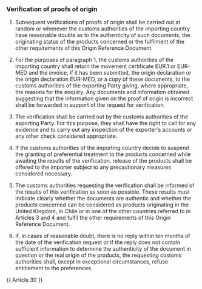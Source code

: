 ### Verification of proofs of origin

1.	Subsequent verifications of proofs of origin shall be carried out at random or whenever the customs authorities of the importing country have reasonable doubts as to the authenticity of such documents, the originating status of the products concerned or the fulfilment of the other requirements of this Origin Reference Document.

2.	For the purposes of paragraph 1, the customs authorities of the importing country shall return the movement certificate EUR.1 or EUR-MED and the invoice, if it has been submitted, the origin declaration or the origin declaration EUR-MED, or a copy of these documents, to the customs authorities of the exporting Party giving, where appropriate, the reasons for the enquiry. Any documents and information obtained suggesting that the information given on the proof of origin is incorrect shall be forwarded in support of the request for verification.

3.	The verification shall be carried out by the customs authorities of the exporting Party. For this purpose, they shall have the right to call for any evidence and to carry out any inspection of the exporter's accounts or any other check considered appropriate.

4.	If the customs authorities of the importing country decide to suspend the granting of preferential treatment to the products concerned while awaiting the results of the verification, release of the products shall be offered to the importer subject to any precautionary measures considered necessary.

5.	The customs authorities requesting the verification shall be informed of the results of this verification as soon as possible. These results must indicate clearly whether the documents are authentic and whether the products concerned can be considered as products originating in the United Kingdom, in Chile or in one of the other countries referred to in Articles 3 and 4 and fulfil the other requirements of this Origin Reference Document.

6.	If, in cases of reasonable doubt, there is no reply within ten months of the date of the verification request or if the reply does not contain sufficient information to determine the authenticity of the document in question or the real origin of the products, the requesting customs authorities shall, except in exceptional circumstances, refuse entitlement to the preferences.

{{ Article 30 }}
